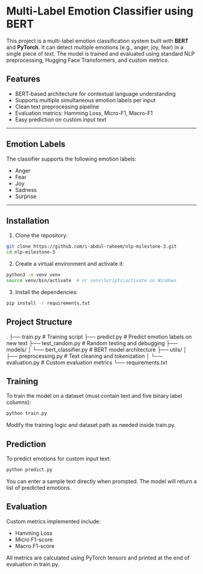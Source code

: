 # Multi-Label Emotion Classifier using BERT

This project is a multi-label emotion classification system built with **BERT** and **PyTorch**. It can detect multiple emotions (e.g., anger, joy, fear) in a single piece of text. The model is trained and evaluated using standard NLP preprocessing, Hugging Face Transformers, and custom metrics.

## Features

- BERT-based architecture for contextual language understanding
- Supports multiple simultaneous emotion labels per input
- Clean text preprocessing pipeline
- Evaluation metrics: Hamming Loss, Micro-F1, Macro-F1
- Easy prediction on custom input text

---

## Emotion Labels

The classifier supports the following emotion labels:

- Anger
- Fear
- Joy
- Sadness
- Surprise

---

## Installation

1. Clone the repository:
```bash
git clone https://github.com/i-abdul-raheem/nlp-milestone-3.git
cd nlp-milestone-3
```

2.	Create a virtual environment and activate it:
```bash
python3 -m venv venv
source venv/bin/activate  # or venv\Scripts\activate on Windows
```

3.	Install the dependencies:
```bash
pip install -r requirements.txt
```

## Project Structure

.
├── train.py                  # Training script
├── predict.py               # Predict emotion labels on new text
├── test_random.py           # Random testing and debugging
├── models/
│   └── bert_classifier.py   # BERT model architecture
├── utils/
│   ├── preprocessing.py     # Text cleaning and tokenization
│   └── evaluation.py        # Custom evaluation metrics
└── requirements.txt

## Training

To train the model on a dataset (must contain text and five binary label columns):
```bash
python train.py
```
Modify the training logic and dataset path as needed inside train.py.

## Prediction

To predict emotions for custom input text:
```bash
python predict.py
```
You can enter a sample text directly when prompted. The model will return a list of predicted emotions.

## Evaluation

Custom metrics implemented include:
- Hamming Loss
- Micro F1-score
- Macro F1-score

All metrics are calculated using PyTorch tensors and printed at the end of evaluation in train.py.
